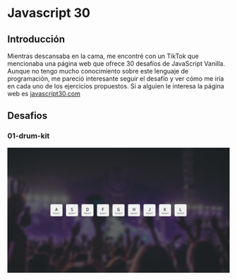 # Javascript 30

## Introducción
Mientras descansaba en la cama, me encontré con un TikTok que mencionaba una página web que ofrece 30 desafíos de JavaScript Vanilla. Aunque no tengo mucho conocimiento sobre este lenguaje de programación, me pareció interesante seguir el desafío y ver cómo me iría en cada uno de los ejercicios propuestos. Si a alguien le interesa la página web es [javascript30.com](https://javascript30.com/)

## Desafios

### 01-drum-kit
![01-drum-kit](01-drum-kit/screenshot.png "01-drum-kit")

